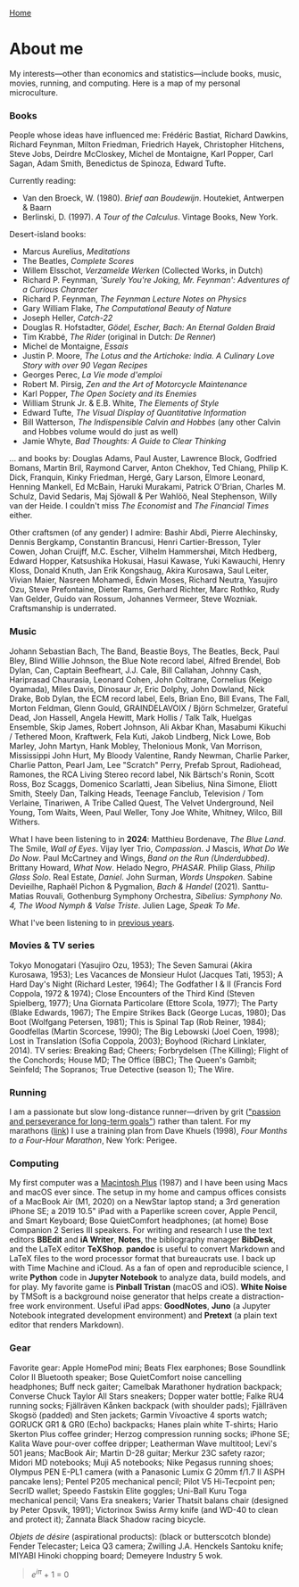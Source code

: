 [Home](index.html)

# About me
My interests&mdash;other than economics and statistics&mdash;include books, music, movies, running, and computing. Here is a map of my personal microculture. 

### Books
People whose ideas have influenced me: Fr&eacute;d&eacute;ric Bastiat, Richard Dawkins, Richard Feynman, Milton Friedman, Friedrich Hayek, Christopher Hitchens, Steve Jobs, Deirdre McCloskey, Michel de Montaigne, Karl Popper, Carl Sagan, Adam Smith, Benedictus de Spinoza, Edward Tufte.

Currently reading: 
* Van den Broeck, W. (1980). *Brief aan Boudewijn*. Houtekiet, Antwerpen &amp; Baarn
* Berlinski, D. (1997). *A Tour of the Calculus*. Vintage Books, New York.

Desert-island books:
* Marcus Aurelius, *Meditations*
* The Beatles, *Complete Scores* 
* Willem Elsschot, *Verzamelde Werken* (Collected Works, in Dutch)
* Richard P. Feynman, *'Surely You're Joking, Mr. Feynman': Adventures of a Curious Character*
* Richard P. Feynman, *The Feynman Lecture Notes on Physics*
* Gary William Flake, *The Computational Beauty of Nature*
* Joseph Heller, *Catch-22*
* Douglas R. Hofstadter, *G&ouml;del, Escher, Bach: An Eternal Golden Braid*
* Tim Krabb&eacute;, *The Rider* (original in Dutch: *De Renner*)
* Michel de Montaigne, *Essais*
* Justin P. Moore, *The Lotus and the Artichoke: India. A Culinary Love Story with over 90 Vegan Recipes*
* Georges Perec, *La Vie mode d'emploi* <!-- (according to Donald Knuth "perhaps the greatest 20th century novel") -->
* Robert M. Pirsig, *Zen and the Art of Motorcycle Maintenance*
* Karl Popper, *The Open Society and its Enemies*
* William Strunk Jr. &amp; E.B. White, *The Elements of Style*
* Edward Tufte, *The Visual Display of Quantitative Information*
* Bill Watterson, *The Indispensible Calvin and Hobbes* (any other Calvin and Hobbes volume would do just as well)
* Jamie Whyte, *Bad Thoughts: A Guide to Clear Thinking* 

&hellip; and books by: Douglas Adams, Paul Auster, Lawrence Block, Godfried Bomans, Martin Bril, Raymond Carver, Anton Chekhov, Ted Chiang, Philip K. Dick, Franquin, Kinky Friedman, Herg&eacute;, Gary Larson, Elmore Leonard, Henning Mankell, Ed McBain, Haruki Murakami, Patrick O'Brian, Charles M. Schulz, David Sedaris, Maj Sj&ouml;wall &amp; Per Wahl&ouml;&ouml;, Neal Stephenson, Willy van der Heide. I couldn't miss *The Economist* and *The Financial Times* either.

Other craftsmen (of any gender) I admire: Bashir Abdi, Pierre Alechinsky, Dennis Bergkamp, Constantin Brancusi, Henri Cartier-Bresson, Tyler Cowen, Johan Cruijff, M.C. Escher, Vilhelm Hammersh&oslash;i, Mitch Hedberg, Edward Hopper, Katsushika Hokusai, Hasui Kawase, Yuki Kawauchi, Henry Kloss, Donald Knuth, Jan Erik Kongshaug, Akira Kurosawa, Saul Leiter, Vivian Maier, Nasreen Mohamedi, Edwin Moses, Richard Neutra, Yasujiro Ozu, Steve Prefontaine, Dieter Rams, Gerhard Richter, Marc Rothko, Rudy Van Gelder, Guido van Rossum, Johannes Vermeer, Steve Wozniak. Craftsmanship is underrated.

### Music

Johann Sebastian Bach, The Band, Beastie Boys, The Beatles, Beck, Paul Bley, Blind Willie Johnson, the Blue Note record label, Alfred Brendel, Bob Dylan, Can, Captain Beefheart, J.J. Cale, Bill Callahan, Johnny Cash, Hariprasad Chaurasia, Leonard Cohen, John Coltrane, Cornelius (Keigo Oyamada), Miles Davis, Dinosaur Jr, Eric Dolphy, John Dowland, Nick Drake, Bob Dylan, the ECM record label, Eels, Brian Eno, Bill Evans, The Fall, Morton Feldman, Glenn Gould, GRAINDELAVOIX / Bj&ouml;rn Schmelzer, Grateful Dead, Jon Hassell, Angela Hewitt, Mark Hollis / Talk Talk, Huelgas Ensemble, Skip James, Robert Johnson, Ali Akbar Khan, Masabumi Kikuchi / Tethered Moon, Kraftwerk, Fela Kuti, Jakob Lindberg, Nick Lowe, Bob Marley, John Martyn, Hank Mobley, Thelonious Monk, Van Morrison, Mississippi John Hurt, My Bloody Valentine, Randy Newman, Charlie Parker, Charlie Patton, Pearl Jam, Lee "Scratch" Perry, Prefab Sprout, Radiohead, Ramones, the RCA Living Stereo record label, Nik B&auml;rtsch's Ronin, Scott Ross, Boz Scaggs, Domenico Scarlatti, Jean Sibelius, Nina Simone, Eliott Smith, Steely Dan, Talking Heads, Teenage Fanclub, Television / Tom Verlaine, Tinariwen, A Tribe Called Quest, The Velvet Underground, Neil Young, Tom Waits, Ween, Paul Weller, Tony Joe White, Whitney, Wilco, Bill Withers. 

What I have been listening to in **2024**: Matthieu Bordenave, *The Blue Land*. The Smile, *Wall of Eyes*. Vijay Iyer Trio, *Compassion*. J Mascis, *What Do We Do Now*. Paul McCartney and Wings, *Band on the Run (Underdubbed)*. Brittany Howard, *What Now*. Helado Negro, *PHASAR*. Philip Glass, *Philip Glass Solo*. Real Estate, *Daniel*. John Surman, *Words Unspoken*. Sabine Devieilhe, Rapha&euml;l Pichon &amp; Pygmalion, *Bach &amp; Handel* (2021). Santtu-Matias Rouvali, Gothenburg Symphony Orchestra, *Sibelius: Symphony No. 4, The Wood Nymph &amp; Valse Triste*. Julien Lage, *Speak To Me*. 

What I've been listening to in [previous years](what-i-have-been-listening-to.html).

### Movies &amp; TV series

Tokyo Monogatari (Yasujiro Ozu, 1953); The Seven Samurai (Akira Kurosawa, 1953); Les Vacances de Monsieur Hulot (Jacques Tati, 1953); A Hard Day's Night (Richard Lester, 1964); The Godfather I &amp; II (Francis Ford Coppola, 1972 &amp; 1974); Close Encounters of the Third Kind (Steven Spielberg, 1977); Una Giornata Particolare (Ettore Scola, 1977); The Party (Blake Edwards, 1967); The Empire Strikes Back (George Lucas, 1980); Das Boot (Wolfgang Petersen, 1981); This is Spinal Tap (Rob Reiner, 1984); Goodfellas (Martin Scorcese, 1990); The Big Lebowski (Joel Coen, 1998); Lost in Translation (Sofia Coppola, 2003); Boyhood (Richard Linklater, 2014). TV series: Breaking Bad; Cheers; Forbrydelsen (The Killing); Flight of the Conchords; House MD; The Office (BBC); The Queen's Gambit; Seinfeld; The Sopranos; True Detective (season 1); The Wire.

### Running

I am a passionate but slow long-distance runner&mdash;driven by grit (["passion and perseverance for long-term goals"](https://www.amazon.de/-/en/Angela-Duckworth/dp/1785040200/)) rather than talent. For my marathons ([link](marathon.html)) I use a training plan from Dave Khuels (1998), *Four Months to a Four-Hour Marathon*, New York: Perigee.

### Computing

My first computer was a [Macintosh Plus](https://everymac.com/systems/apple/mac_classic/specs/mac_plus.html) (1987) and I have been using Macs and macOS ever since. The setup in my home and campus offices consists of a MacBook Air (M1, 2020) on a NewStar laptop stand; a 3rd generation iPhone SE; a 2019 10.5" iPad with a Paperlike screen cover, Apple Pencil, and Smart Keyboard; Bose QuietComfort headphones; (at home) Bose Companion 2 Series III speakers. For writing and research I use the text editors **BBEdit** and **iA Writer**, **Notes**, the bibliography manager **BibDesk**, and the LaTeX editor **TeXShop**. **pandoc** is useful to convert Markdown and LaTeX files to the word processor format that bureaucrats use. I back up with Time Machine and iCloud. As a fan of open and reproducible science, I write **Python** code in **Jupyter Notebook** to analyze data, build models, and for play. My favorite game is **Pinball Tristan** (macOS and iOS). **White Noise** by TMSoft is a background noise generator that helps create a distraction-free work environment. Useful iPad apps: **GoodNotes**, **Juno** (a Jupyter Notebook integrated development environment) and **Pretext** (a plain text editor that renders Markdown). 
<!-- I moved away from Mathematica for reasons explained [here](https://paulromer.net/jupyter-mathematica-and-the-future-of-the-research-paper) and [here](https://www.theatlantic.com/science/archive/2018/04/the-scientific-paper-is-obsolete/556676). **Wolfram|Alpha** is a useful knowledge engine, on the [web](wolframalpha.com) or as a smartphone app.  // the original Harman Kardon Soundsticks 2.1 speaker system.  GoodNotes is a fine notetaking app for the iPad.  **SuperDuper!**  no longer works in MacOS 11 Big Sur. **Chess.com** and **tChess** are excellent iOS chess apps.  **Chill** by David Cheng is a minimalistic ... iA Writer is a minimalist plaintext editor that's great for distraction-free writing; it supports Markdown and has lots of other neat features. With some tweaks &mdash;set font to 11 pt Menlo, hide toolbar and Inspectors, use full screen mode&mdash; **Pages** too can be turned into a clutter-free text editor. My late-2011 MacBook Pro running Ubuntu (a Linux distribution) is still fast enough to get serious work done.  (a bit of **R**, too) (at home) .... Bose TriPort (AE1) or AE2 headphones -->

### Gear

Favorite gear: Apple HomePod mini; Beats Flex earphones; Bose Soundlink Color II Bluetooth speaker; Bose QuietComfort noise cancelling headphones; Buff neck gaiter; Camelbak Marathoner hydration backpack; Converse Chuck Taylor All Stars sneakers; Dopper water bottle; Falke RU4 running socks; Fj&auml;llr&auml;ven K&aring;nken backpack (with shoulder pads); Fj&auml;llr&auml;ven Skogs&ouml; (padded) and Sten jackets; Garmin V&iacute;voactive 4 sports watch; GORUCK GR1 &amp; GR0 (Echo) backpacks; Hanes plain white T-shirts; Hario Skerton Plus coffee grinder;  Herzog compression running socks; iPhone SE; Kalita Wave pour-over coffee dripper; Leatherman Wave multitool; Levi's 501 jeans; MacBook Air; Martin D-28 guitar; Merkur 23C safety razor; Midori MD notebooks; Muji A5 notebooks; Nike Pegasus running shoes; Olympus PEN E-PL1 camera (with a Panasonic Lumix G 20mm f/1.7 II ASPH pancake lens); Pentel P205 mechanical pencil; Pilot V5 Hi-Tecpoint pen; SecrID wallet; Speedo Fastskin Elite goggles;  Uni-Ball Kuru Toga mechanical pencil; Vans Era sneakers; Varier Thatsit balans chair (designed by Peter Opsvik, 1991); Victorinox Swiss Army knife (and WD-40 to clean and protect it); Zannata Black Shadow racing bicycle. 
<!-- Tivoli Audio Model One &amp; PAL radios (by Henry Kloss); -->

*Objets de d&eacute;sire* (aspirational products): (black or butterscotch blonde) Fender Telecaster; Leica Q3 camera; Zwilling J.A. Henckels Santoku knife; MIYABI Hinoki chopping board; Demeyere Industry 5 wok.
<!-- Atoms Model 000 sneakers; GreenPan wok;  Fenix E12 V2.0 flashlight (was stolen in a burglary); Harman Kardon Soundsticks 2.1 speaker system;; the red 1990/1991 Saab 900 from *Drive My Car* -->

> *e*<sup>*i&#960;*</sup> + 1 = 0 
<!--  does not work:  $ e^{i\pi} + 1 = 0 $ -->
     